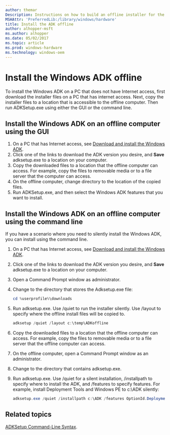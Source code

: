 ```yaml
---
author: themar
Description: Instructions on how to build an offline installer for the Windows ADK
MSHAttr: 'PreferredLib:/library/windows/hardware'
title: Install the ADK offline
author: alhopper-msft
ms.author: alhopper
ms.date: 05/02/2017
ms.topic: article
ms.prod: windows-hardware
ms.technology: windows-oem
---
```

# Install the Windows ADK offline

To install the Windows ADK on a PC that does not have Internet access, first download the installer files on a PC that has internet access. Next, copy the installer files to a location that is accessible to the offline computer. Then run ADKSetup.exe using either the GUI or the command line.

## Install the Windows ADK on an offline computer using the GUI

1. On a PC that has Internet access, see [Download and install the Windows ADK](adk-install.md).
1. Click one of the links to download the ADK version you desire, and **Save** adksetup.exe to a location on your computer.
1. Copy the downloaded files to a location that the offline computer can access. For example, copy the files to removable media or to a file server that the computer can access.
1. On the offline computer, change directory to the location of the copied files.
1. Run ADKSetup.exe, and then select the Windows ADK features that you want to install.

## Install the Windows ADK on an offline computer using the command line

If you have a scenario where you need to silently install the Windows ADK, you can install using the command line.

1. On a PC that has Internet access, see [Download and install the Windows ADK](adk-install.md).
1. Click one of the links to download the ADK version you desire, and **Save** adksetup.exe to a location on your computer.
1.  Open a Command Prompt window as administrator.
1. Change to the directory that stores the Adksetup.exe file:

   ```PowerShell
   cd %userprofile%\downloads
   ```

1. Run adksetup.exe. Use /quiet to run the installer silently. Use /layout to specify where the offline install files will be copied to.

   ```PowerShell
   adksetup /quiet /layout c:\temp\ADKoffline
   ```

1. Copy the downloaded files to a location that the offline computer can access. For example, copy the files to removable media or to a file server that the offline computer can access.
1. On the offline computer, open a Command Prompt window as an administrator.
1. Change to the directory that contains adksetup.exe.
1. Run adksetup.exe. Use /quiet for a silent installation, /installpath to specify where to install the ADK, and /features to specify features. For example, install Deployment Tools and Windows PE to c:\ADK silently:

   ```PowerShell
   adksetup.exe /quiet /installpath c:\ADK /features OptionId.DeploymentTools OptionId.WindowsPreinstallationEnvironment
   ```

## Related topics

[ADKSetup Command-Line Syntax](https://technet.microsoft.com/en-us/library/dn621910.aspx).
